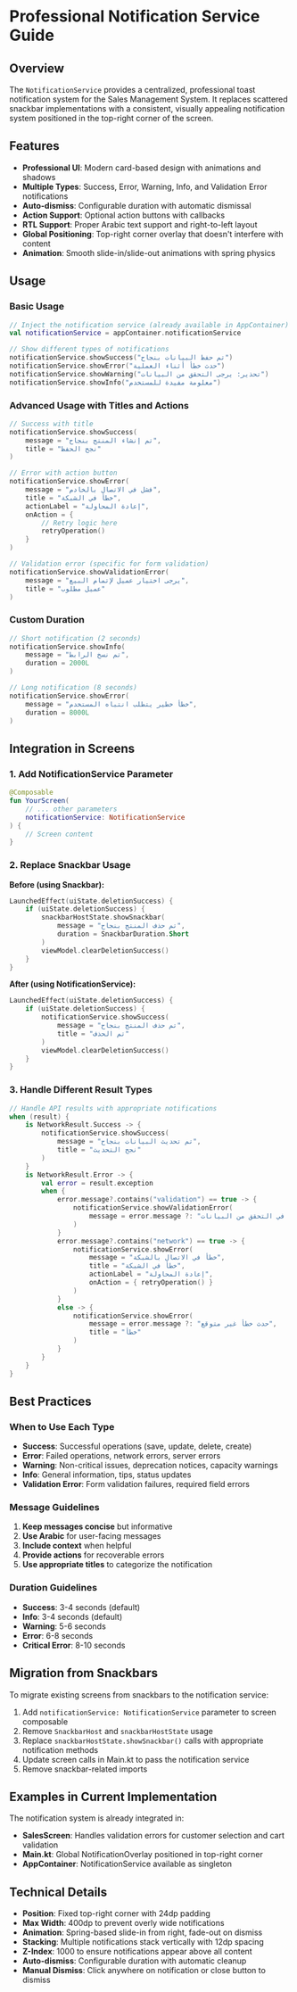 # Professional Notification Service Guide

## Overview

The `NotificationService` provides a centralized, professional toast notification system for the Sales Management System. It replaces scattered snackbar implementations with a consistent, visually appealing notification system positioned in the top-right corner of the screen.

## Features

- **Professional UI**: Modern card-based design with animations and shadows
- **Multiple Types**: Success, Error, Warning, Info, and Validation Error notifications
- **Auto-dismiss**: Configurable duration with automatic dismissal
- **Action Support**: Optional action buttons with callbacks
- **RTL Support**: Proper Arabic text support and right-to-left layout
- **Global Positioning**: Top-right corner overlay that doesn't interfere with content
- **Animation**: Smooth slide-in/slide-out animations with spring physics

## Usage

### Basic Usage

```kotlin
// Inject the notification service (already available in AppContainer)
val notificationService = appContainer.notificationService

// Show different types of notifications
notificationService.showSuccess("تم حفظ البيانات بنجاح")
notificationService.showError("حدث خطأ أثناء العملية")
notificationService.showWarning("تحذير: يرجى التحقق من البيانات")
notificationService.showInfo("معلومة مفيدة للمستخدم")
```

### Advanced Usage with Titles and Actions

```kotlin
// Success with title
notificationService.showSuccess(
    message = "تم إنشاء المنتج بنجاح",
    title = "نجح الحفظ"
)

// Error with action button
notificationService.showError(
    message = "فشل في الاتصال بالخادم",
    title = "خطأ في الشبكة",
    actionLabel = "إعادة المحاولة",
    onAction = { 
        // Retry logic here
        retryOperation()
    }
)

// Validation error (specific for form validation)
notificationService.showValidationError(
    message = "يرجى اختيار عميل لإتمام البيع",
    title = "عميل مطلوب"
)
```

### Custom Duration

```kotlin
// Short notification (2 seconds)
notificationService.showInfo(
    message = "تم نسخ الرابط",
    duration = 2000L
)

// Long notification (8 seconds)
notificationService.showError(
    message = "خطأ خطير يتطلب انتباه المستخدم",
    duration = 8000L
)
```

## Integration in Screens

### 1. Add NotificationService Parameter

```kotlin
@Composable
fun YourScreen(
    // ... other parameters
    notificationService: NotificationService
) {
    // Screen content
}
```

### 2. Replace Snackbar Usage

**Before (using Snackbar):**
```kotlin
LaunchedEffect(uiState.deletionSuccess) {
    if (uiState.deletionSuccess) {
        snackbarHostState.showSnackbar(
            message = "تم حذف المنتج بنجاح",
            duration = SnackbarDuration.Short
        )
        viewModel.clearDeletionSuccess()
    }
}
```

**After (using NotificationService):**
```kotlin
LaunchedEffect(uiState.deletionSuccess) {
    if (uiState.deletionSuccess) {
        notificationService.showSuccess(
            message = "تم حذف المنتج بنجاح",
            title = "تم الحذف"
        )
        viewModel.clearDeletionSuccess()
    }
}
```

### 3. Handle Different Result Types

```kotlin
// Handle API results with appropriate notifications
when (result) {
    is NetworkResult.Success -> {
        notificationService.showSuccess(
            message = "تم تحديث البيانات بنجاح",
            title = "نجح التحديث"
        )
    }
    is NetworkResult.Error -> {
        val error = result.exception
        when {
            error.message?.contains("validation") == true -> {
                notificationService.showValidationError(
                    message = error.message ?: "خطأ في التحقق من البيانات"
                )
            }
            error.message?.contains("network") == true -> {
                notificationService.showError(
                    message = "خطأ في الاتصال بالشبكة",
                    title = "خطأ في الشبكة",
                    actionLabel = "إعادة المحاولة",
                    onAction = { retryOperation() }
                )
            }
            else -> {
                notificationService.showError(
                    message = error.message ?: "حدث خطأ غير متوقع",
                    title = "خطأ"
                )
            }
        }
    }
}
```

## Best Practices

### When to Use Each Type

- **Success**: Successful operations (save, update, delete, create)
- **Error**: Failed operations, network errors, server errors
- **Warning**: Non-critical issues, deprecation notices, capacity warnings
- **Info**: General information, tips, status updates
- **Validation Error**: Form validation failures, required field errors

### Message Guidelines

1. **Keep messages concise** but informative
2. **Use Arabic** for user-facing messages
3. **Include context** when helpful
4. **Provide actions** for recoverable errors
5. **Use appropriate titles** to categorize the notification

### Duration Guidelines

- **Success**: 3-4 seconds (default)
- **Info**: 3-4 seconds (default)
- **Warning**: 5-6 seconds
- **Error**: 6-8 seconds
- **Critical Error**: 8-10 seconds

## Migration from Snackbars

To migrate existing screens from snackbars to the notification service:

1. Add `notificationService: NotificationService` parameter to screen composable
2. Remove `SnackbarHost` and `snackbarHostState` usage
3. Replace `snackbarHostState.showSnackbar()` calls with appropriate notification methods
4. Update screen calls in Main.kt to pass the notification service
5. Remove snackbar-related imports

## Examples in Current Implementation

The notification system is already integrated in:

- **SalesScreen**: Handles validation errors for customer selection and cart validation
- **Main.kt**: Global NotificationOverlay positioned in top-right corner
- **AppContainer**: NotificationService available as singleton

## Technical Details

- **Position**: Fixed top-right corner with 24dp padding
- **Max Width**: 400dp to prevent overly wide notifications
- **Animation**: Spring-based slide-in from right, fade-out on dismiss
- **Stacking**: Multiple notifications stack vertically with 12dp spacing
- **Z-Index**: 1000 to ensure notifications appear above all content
- **Auto-dismiss**: Configurable duration with automatic cleanup
- **Manual Dismiss**: Click anywhere on notification or close button to dismiss
